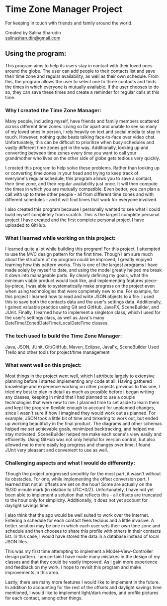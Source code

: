 
# Time Zone Manager Project
For keeping in touch with friends and family around the world.

Created by Salina Sharudin  
salinasharudin@gmail.com

## Using the program: 
This program aims to help its users stay in contact with their loved ones around the globe. The user can add people to their contacts list and save their time zone and regular availability, as well as their own schedule. From this, the program allows the user to select one to three contacts and finds the times in which everyone is mutually available. If the user chooses to do so, they can save these times and create a reminder for regular calls at this time. 

### Why I created the Time Zone Manager:
Many people, including myself, have friends and family members scattered across different time zones. Living so far apart and unable to see so many of my loved ones in person, I rely heavily on text and social media to stay in touch. However, nothing quite beats talking face-to-face over video chat. Unfortunately, this can be difficult to prioritize when busy schedules and vastly different time zones get in the way. Additionally, looking up and converting between time zones every time you want to call your grandmother who lives on the other side of globe gets tedious very quickly.  

I created this program to help solve these problems. Rather than looking up or converting time zones in your head and trying to keep track of everyone's regular schedule, this program allows you to save a contact, their time zone, and their regular availability just once. It will then compute the times in which you are mutually compatible. Even better, you can plan a call with up to three other people - all from different time zones and with different schedules - and it will find times that work for everyone involved. 

I also created this program because I personally wanted to see what I could build myself completely from scratch. This is the largest complete personal project I have created and the first complete personal project I have uploaded to GitHub.

### What I learned while working on this project:
I learned quite a lot while building this program! For this project, I attempted to use the MVC design pattern for the first time. Though I am sure much about the structure of my program could be improved, I greatly enjoyed learning how this pattern works. This is one of the largest programs I have made solely by myself to date, and using the model greatly helped me break it down into manageable parts. By clearly defining my goals, what the minimum viable product would look like, and implementing features piece-by-piece, I was able to systematically make progress on the project even when using technologies that were completely new to me. For example, for this project I learned how to read and write JSON objects to a file. I used this to save both the contacts data and the user's settings data. Additionally, I gained valuable practice using Git and GitHub, JavaFX, SceneBuilder, and JUnit. Finally, I learned how to implement a singleton class, which I used for the user's settings class, as well as Java's many DateTime/ZonedDateTime/LocalDateTime classes.

### The tech used to build the Time Zone Manager:
Java, JSON, JUnit, Git/GitHub, Maven, Eclipse, JavaFx, SceneBuilder
Used Trello and other tools for project/time management

### What went well on this project: 
Most things in the project went well, which I attribute largely to extensive planning before I started implementing any code at all. Having gathered knowledge and experience working on other projects previous to this one, I tried my best to plan in detail as much as possible before I began writing any classes, keeping in mind that I had planned to use a couple technologies that were new to me. I planned time to set aside to learn them and kept the program flexible enough to account for unplanned changes, since I wasn't sure if how I imagined they would work out as planned. For example, JSON took a little bit of time and tinkering to work out, but ended up working beautifully in the final product. The diagrams and other schemas helped me set achievable goals, minimized backtracking, and helped me stay motivated. SceneBuilder helped me make each scene's view easily and efficiently. Using GitHub was not only helpful for version control, but also allowed me to more easily log progress and changes over time. I found JUnit very pleasant and convenient to use as well.

### Challenging aspects and what I would do differently:
Though the project progressed smoothly for the most part, it wasn't without its obstacles. For one, while implementing the offset conversion part, I learned that not all offsets are set on the hour! Some are actually on the 15/30 minute mark (in relation to UTC+0/Z). Unfortunately, I have not yet been able to implement a solution that reflects this - all offsets are truncated to the hour only for simplicity. Additionally, it does not yet account for daylight savings time.

I also think that the app would be well suited to work over the internet. Entering a schedule for each contact feels tedious and a little invasive. A better solution may be one in which each user sets their own time zone and schedule and then chooses to share this profile with others in their contacts list. In this case, I would have stored the data in a database instead of local JSON files. 

This was my first time attempting to implement a Model-View-Controller design pattern. I am certain I have made many mistakes in the design of my classes and that they could be vastly improved. As I gain more experience and feedback on my work, I hope to revisit this program and make improvements in this area. 

Lastly, there are many more features I would like to implement in the future. In addition to accounting for the rest of the offsets and daylight savings time mentioned, I would like to implement light/dark modes, and profile pictures for each contact, among other things.

